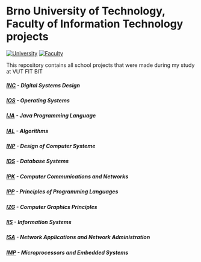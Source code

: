 # Brno University of Technology, Faculty of Information Technology projects
[![University](https://img.shields.io/badge/University-Brno%20University%20of%20Technology-red.svg)](https://www.vutbr.cz/en/)
[![Faculty](https://img.shields.io/badge/Faculty-Faculty%20of%20Information%20Technology-blue.svg)](http://www.fit.vutbr.cz/.en)

This repository contains all school projects that were made during my study at VUT FIT BIT

##### [INC](/INC) - Digital Systems Design
##### [IOS](/IOS) - Operating Systems
##### [IJA](/IJA) - Java Programming Language
##### [IAL](/IAL) - Algorithms
##### [INP](/INP) - Design of Computer Systeme
##### [IDS](/IDS) - Database Systems
##### [IPK](/IPK) - Computer Communications and Networks
##### [IPP](/IPP) - Principles of Programming Languages
##### [IZG](/IZG) - Computer Graphics Principles
##### [IIS](/IIS) - Information Systems
##### [ISA](/ISA) - Network Applications and Network Administration
##### [IMP](/IMP) - Microprocessors and Embedded Systems

